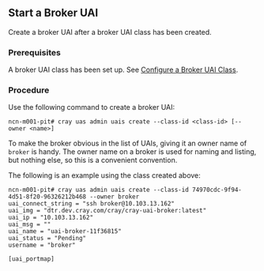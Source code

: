 
## Start a Broker UAI

Create a broker UAI after a broker UAI class has been created.

### Prerequisites

A broker UAI class has been set up. See [Configure a Broker UAI Class](Configure_a_Broker_UAI_Class.md).

### Procedure

Use the following command to create a broker UAI:

```
ncn-m001-pit# cray uas admin uais create --class-id <class-id> [--owner <name>]
```

To make the broker obvious in the list of UAIs, giving it an owner name of `broker` is handy. The owner name on a broker is used for naming and listing, but nothing else, so this is a convenient convention.

The following is an example using the class created above:

```
ncn-m001-pit# cray uas admin uais create --class-id 74970cdc-9f94-4d51-8f20-96326212b468 --owner broker
uai_connect_string = "ssh broker@10.103.13.162"
uai_img = "dtr.dev.cray.com/cray/cray-uai-broker:latest"
uai_ip = "10.103.13.162"
uai_msg = ""
uai_name = "uai-broker-11f36815"
uai_status = "Pending"
username = "broker"

[uai_portmap]
```


